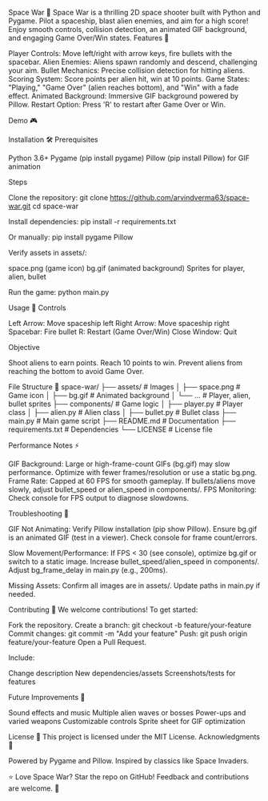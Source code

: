 Space War 🚀
Space War is a thrilling 2D space shooter built with Python and Pygame. Pilot a spaceship, blast alien enemies, and aim for a high score! Enjoy smooth controls, collision detection, an animated GIF background, and engaging Game Over/Win states.
Features 🌟

Player Controls: Move left/right with arrow keys, fire bullets with the spacebar.
Alien Enemies: Aliens spawn randomly and descend, challenging your aim.
Bullet Mechanics: Precise collision detection for hitting aliens.
Scoring System: Score points per alien hit, win at 10 points.
Game States: "Playing," "Game Over" (alien reaches bottom), and "Win" with a fade effect.
Animated Background: Immersive GIF background powered by Pillow.
Restart Option: Press 'R' to restart after Game Over or Win.

Demo 🎮


 
Installation 🛠️
Prerequisites

Python 3.6+
Pygame (pip install pygame)
Pillow (pip install Pillow) for GIF animation

Steps

Clone the repository:
git clone https://github.com/arvindverma63/space-war.git
cd space-war


Install dependencies:
pip install -r requirements.txt

Or manually:
pip install pygame Pillow


Verify assets in assets/:

space.png (game icon)
bg.gif (animated background)
Sprites for player, alien, bullet


Run the game:
python main.py



Usage 🎯
Controls

Left Arrow: Move spaceship left
Right Arrow: Move spaceship right
Spacebar: Fire bullet
R: Restart (Game Over/Win)
Close Window: Quit

Objective

Shoot aliens to earn points.
Reach 10 points to win.
Prevent aliens from reaching the bottom to avoid Game Over.

File Structure 📂
space-war/
├── assets/                   # Images
│   ├── space.png             # Game icon
│   ├── bg.gif                # Animated background
│   └── ...                   # Player, alien, bullet sprites
├── components/               # Game logic
│   ├── player.py             # Player class
│   ├── alien.py              # Alien class
│   ├── bullet.py             # Bullet class
├── main.py                   # Main game script
├── README.md                 # Documentation
├── requirements.txt          # Dependencies
└── LICENSE                   # License file

Performance Notes ⚡

GIF Background: Large or high-frame-count GIFs (bg.gif) may slow performance. Optimize with fewer frames/resolution or use a static bg.png.
Frame Rate: Capped at 60 FPS for smooth gameplay. If bullets/aliens move slowly, adjust bullet_speed or alien_speed in components/.
FPS Monitoring: Check console for FPS output to diagnose slowdowns.

Troubleshooting 🐛

GIF Not Animating:
Verify Pillow installation (pip show Pillow).
Ensure bg.gif is an animated GIF (test in a viewer).
Check console for frame count/errors.


Slow Movement/Performance:
If FPS < 30 (see console), optimize bg.gif or switch to a static image.
Increase bullet_speed/alien_speed in components/.
Adjust bg_frame_delay in main.py (e.g., 200ms).


Missing Assets:
Confirm all images are in assets/.
Update paths in main.py if needed.



Contributing 🤝
We welcome contributions! To get started:

Fork the repository.
Create a branch: git checkout -b feature/your-feature
Commit changes: git commit -m "Add your feature"
Push: git push origin feature/your-feature
Open a Pull Request.

Include:

Change description
New dependencies/assets
Screenshots/tests for features

Future Improvements 🔮

Sound effects and music
Multiple alien waves or bosses
Power-ups and varied weapons
Customizable controls
Sprite sheet for GIF optimization

License 📜
This project is licensed under the MIT License.
Acknowledgments 🙌

Powered by Pygame and Pillow.
Inspired by classics like Space Invaders.


⭐ Love Space War? Star the repo on GitHub! Feedback and contributions are welcome. 🚀
